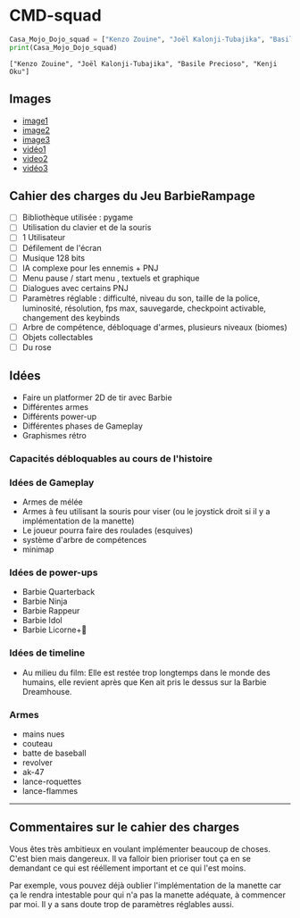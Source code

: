 # CMD-squad
```python
Casa_Mojo_Dojo_squad = ["Kenzo Zouine", "Joël Kalonji-Tubajika", "Basile Precioso", "Kenji Oku"]
print(Casa_Mojo_Dojo_squad)
```

```
["Kenzo Zouine", "Joël Kalonji-Tubajika", "Basile Precioso", "Kenji Oku"]
```

## Images
- [image1](https://assets.nintendo.com/image/upload/ar_16:9,b_auto:border,c_lpad/b_white/f_auto/q_auto/dpr_2.0/c_scale,w_400/ncom/software/switch/70010000007706/e1715071794add48c2fe32400feb710c083df9985e049f936fcb7ed6be899202)
- [image2](https://www.reddit.com/media?url=https%3A%2F%2Fpreview.redd.it%2Fmusic-question-time-which-first-level-of-a-kirby-game-has-v0-5nsvsxhhh0cb1.png%3Fauto%3Dwebp%26s%3D6a68ec1dab64ec31ae9aa5c5c150c967d33ac72f)
- [image3](https://ih1.redbubble.net/image.5132585653.4426/raf,360x360,075,t,fafafa:ca443f4786.jpg)
- [vidéo1](https://www.youtube.com/watch?v=RvGaSPTcTxc)
- [video2](https://youtu.be/ngGPf8aTBjk?si=dJ6sA9GnU5kamYMH&t=366)
- [vidéo3](https://youtu.be/gRU5u-j8vCI)

## Cahier des charges du Jeu BarbieRampage
- [ ] Bibliothèque utilisée : pygame
- [ ] Utilisation du clavier et de la souris
- [ ] 1 Utilisateur
- [ ] Défilement de l'écran
- [ ] Musique 128 bits
- [ ] IA complexe pour les ennemis + PNJ
- [ ] Menu pause / start menu , textuels et graphique
- [ ] Dialogues avec certains PNJ
- [ ] Paramètres réglable : difficulté, niveau du son, taille de la police, luminosité, résolution, fps max, sauvegarde, checkpoint activable, changement des keybinds
- [ ] Arbre de compétence, débloquage d'armes, plusieurs niveaux (biomes)
- [ ] Objets collectables
- [ ] Du rose

## Idées
- Faire un platformer 2D de tir avec Barbie 
- Différentes armes
- Différents power-up
- Différentes phases de Gameplay
- Graphismes rétro

### Capacités débloquables au cours de l'histoire

### Idées de Gameplay
- Armes de mélée
- Armes à feu utilisant la souris pour viser (ou le joystick droit si il y a implémentation de la manette)
- Le joueur pourra faire des roulades (esquives)
- système d'arbre de compétences
- minimap

### Idées de power-ups
- Barbie Quarterback
- Barbie Ninja
- Barbie Rappeur
- Barbie Idol
- Barbie Licorne+🦄

### Idées de timeline 
- Au milieu du film: Elle est restée trop longtemps dans le monde des humains, elle revient après que Ken ait pris le dessus sur la Barbie Dreamhouse.

### Armes
- mains nues
- couteau
- batte de baseball
- revolver
- ak-47
- lance-roquettes
- lance-flammes

--------------------------------------------------------------------
## Commentaires sur le cahier des charges
Vous êtes très ambitieux en voulant implémenter beaucoup de choses. C'est bien mais dangereux. Il va falloir bien prioriser tout ça en se demandant ce qui est rééllement important et ce qui l'est moins.

Par exemple, vous pouvez déjà oublier l'implémentation de la manette car ça le rendra intestable pour qui n'a pas la manette adéquate, à commencer par moi. Il y a sans doute trop de paramètres réglables aussi.
